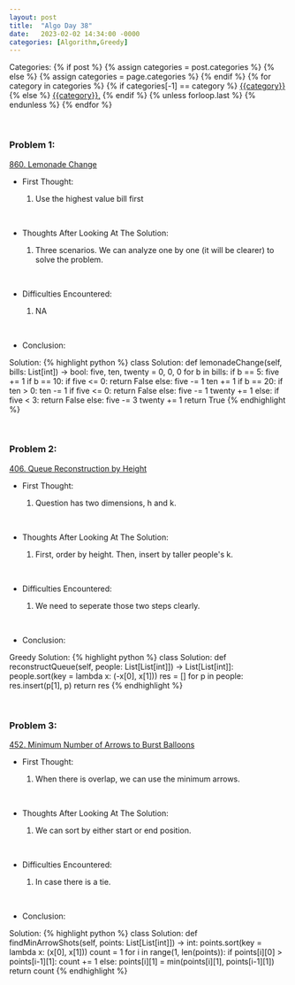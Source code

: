 ```yaml
---
layout: post
title:  "Algo Day 38"
date:   2023-02-02 14:34:00 -0000
categories: [Algorithm,Greedy]
---
```


<div class="post-categories">
  Categories:
  {% if post %}
    {% assign categories = post.categories %}
  {% else %}
    {% assign categories = page.categories %}
  {% endif %}
  {% for category in categories %}
    {% if categories[-1] == category %}
        <a href="{{site.baseurl}}/categories/#{{category|slugize}}">{{category}}</a>
    {% else %}
        <a href="{{site.baseurl}}/categories/#{{category|slugize}}">{{category}},</a>
    {% endif %}
  {% unless forloop.last %}&nbsp;{% endunless %}
  {% endfor %}
</div>

&nbsp;


### Problem 1:

[860. Lemonade Change](https://leetcode.com/problems/lemonade-change/)

* First Thought:

  1. Use the highest value bill first

&nbsp;

* Thoughts After Looking At The Solution:

  1. Three scenarios. We can analyze one by one (it will be clearer) to solve the problem.

&nbsp;

* Difficulties Encountered:

  1. NA

&nbsp;

* Conclusion:

Solution:
  {% highlight python %}
  class Solution:
      def lemonadeChange(self, bills: List[int]) -> bool:
          five, ten, twenty = 0, 0, 0
          for b in bills:
              if b == 5:
                  five += 1
              if b == 10:
                  if five <= 0:
                      return False
                  else:
                      five -= 1
                      ten += 1
              if b == 20:
                  if ten > 0:
                      ten -= 1
                      if five <= 0:
                          return False
                      else:
                          five -= 1
                          twenty += 1
                  else:
                      if five < 3:
                          return False
                      else:
                          five -= 3
                          twenty += 1
          return True
  {% endhighlight %}


&nbsp;

### Problem 2:

[406. Queue Reconstruction by Height](https://leetcode.com/problems/queue-reconstruction-by-height/)

* First Thought:

  1. Question has two dimensions, h and k.

&nbsp;

* Thoughts After Looking At The Solution:

  1. First, order by height. Then, insert by taller people's k.


&nbsp;

* Difficulties Encountered:

  1. We need to seperate those two steps clearly.


&nbsp;

* Conclusion:

Greedy Solution:
  {% highlight python %}
    class Solution:
      def reconstructQueue(self, people: List[List[int]]) -> List[List[int]]:
          people.sort(key = lambda x: (-x[0], x[1]))
          res = []
          for p in people:
              res.insert(p[1], p)
          return res
  {% endhighlight %}


&nbsp;

### Problem 3:

[452. Minimum Number of Arrows to Burst Balloons](https://leetcode.com/problems/minimum-number-of-arrows-to-burst-balloons/)

* First Thought:

  1. When there is overlap, we can use the minimum arrows.

&nbsp;

* Thoughts After Looking At The Solution:

  1. We can sort by either start or end position.

&nbsp;

* Difficulties Encountered:

  1. In case there is a tie.

&nbsp;

* Conclusion:

Solution:
  {% highlight python %}
    class Solution:
        def findMinArrowShots(self, points: List[List[int]]) -> int:
            points.sort(key = lambda x: (x[0], x[1]))
            count = 1
            for i in range(1, len(points)):
                if points[i][0] > points[i-1][1]:
                    count += 1
                else:
                    points[i][1] = min(points[i][1], points[i-1][1])
            return count
  {% endhighlight %}

&nbsp;